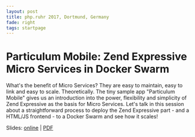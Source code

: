 ```yaml
---
layout: post
title: php.ruhr 2017, Dortmund, Germany
fade: right
tags: startpage
---
```

# Particulum Mobile: Zend Expressive Micro Services in Docker Swarm

What's the benefit of Micro Services? They are easy to maintain, easy to link and easy to scale. Theoretically.
The tiny sample app "Particulum Mobile" gives us an introduction into the power, flexibility and simplicity of Zend Expressive as the basis for Micro Services. Let's talk in this session about a straightforward process to deploy the Zend Expressive part - and a HTML/JS frontend - to a Docker Swarm and see how it scales!

Slides: [online](https://5square.github.io/talks/2017/2017-11-09-phpruhr-Particulum-Mobile-Zend-Expressive-Microservices-in-Docker-Swarm) | [PDF](https://5square.github.io/talks/2017/2017-11-09-phpruhr-Particulum-Mobile-Zend-Expressive-Microservices-in-Docker-Swarm/Particulum_Mobile_Zend_Expressive_Microservices_in_Docker_Swarm.pdf)
